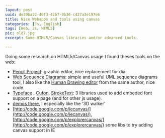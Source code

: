 ```yaml
---
layout: post
uuid: de30ba22-40f3-42b7-9b36-c427a3e197e6
title: Nice Webapps and tools using canvas
categories: [Js, English]
tags: [Web, Js, HTML5]
pic: old7.jpg
excerpt: Some HTML5/Canvas libraries and/or advanced tools.

---
```


Doing some research on HTML5/Canvas usage I found theses tools on the web:

 * [Pencil Project](http://pencil.evolus.vn/en-US/Home.aspx): graphic editor, nice replacement for dia
 * [Web Sequence Diagrams](http://www.websequencediagrams.com/): simple and useful UML sequence diagrams tool, I also like the [Human Drawing editor](http://zwibbler.com/) from the same author, nice code.
 * [Typeface](http://typeface.neocracy.org/) , [Cufon](http://cufon.shoqolate.com), [StrokeText](http://www.netzgesta.de/dev/text/): 3 libraries used to add embeded font support on a page (and for other js usage).
 * [demos there](http://www.benjoffe.com/code/all), I especially like the '3D walker'
 * [http://code.google.com/p/iecanvas/](http://code.google.com/p/iecanvas/), [http://code.google.com/p/explorercanvas/](http://code.google.com/p/explorercanvas/) some libs to try adding canvas support in IE

